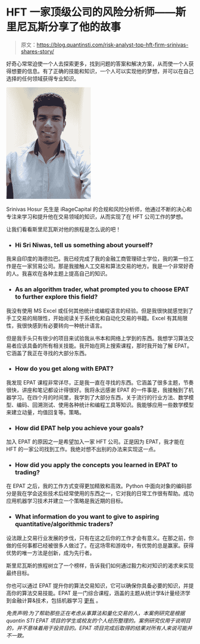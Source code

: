# HFT 一家顶级公司的风险分析师——斯里尼瓦斯分享了他的故事

> 原文：<https://blog.quantinsti.com/risk-analyst-top-hft-firm-srinivas-shares-story/>

好奇心常常迫使一个人去探索更多，找到问题的答案和解决方案，从而使一个人获得想要的信息。有了正确的技能和知识，一个人可以实现他的梦想，并可以在自己选择的任何领域获得专业知识。

![Srinivas Hosur](img/ccaf09af5c9b47a17f46a4e0b555398d.png)

Srinivas Hosur 先生是 iRageCapital 的合规和风险分析师，他通过不断的决心和专注来学习和提升他在交易领域的知识，从而实现了在 HFT 公司工作的梦想。

让我们看看斯里尼瓦斯对他的旅程是怎么说的吧！

### 

*   ### Hi Sri Niwas, tell us something about yourself?

我来自印度的海德拉巴。我已经完成了我的金融工商管理硕士学位，我的第一份工作是在一家贸易公司。那是我接触人工交易和算法交易的地方。我是一个非常好奇的人。我喜欢在各种主题上提高自己的知识。

*   ### As an algorithm trader, what prompted you to choose EPAT to further explore this field?

我没有使用 MS Excel 或任何其他统计或编程语言的经验。但是我很快就感觉到了手工交易的局限性，开始阅读关于系统化和自动化交易的书籍。Excel 有其局限性，我很快感到有必要转向一种统计语言。

但是我手头只有很少的项目来试验我从书本和网络上学到的东西。我想学习算法交易者应该具备的所有相关技能。我开始在网上搜索课程，那时我开始了解 EPAT。它涵盖了我正在寻找的大部分东西。

*   ### How do you get along with EPAT?

我发现 EPAT 课程非常详尽，正是我一直在寻找的东西。它涵盖了很多主题，节奏很快，讲座和笔记都设计得很好。我将永远感谢 EPAT 的一件事是，我接触到了机器学习。在四个月的时间里，我学到了大部分东西，关于流行的行业方法、数学模型、编码、回溯测试、使用各种统计和编程工具等知识。我能够应用一些数学模型来建立动量，均值回复等。策略。

*   ### How did EPAT help you achieve your goals?

加入 EPAT 的原因之一是希望加入一家 HFT 公司。正是因为 EPAT，我才能在 HFT 的一家公司找到工作。我绝对想不出别的办法来实现这一点。

*   ### How did you apply the concepts you learned in EPAT to trading?

在 EPAT 之后，我的工作方式变得更加精致和高效。Python 中面向对象的编码部分是我在学会这些技术后经常使用的东西之一，它对我的日常工作很有帮助。成功应用机器学习技术并建立一个策略是我近期的目标。

*   ### What information do you want to give to aspiring quantitative/algorithmic traders?

设法跟上交易行业发展的步伐，只有在这之后你的工作才会有意义。在那之前，你做的任何事都已经被很多人做过了。在这场零和游戏中，有优势的总是赢家。获得优势的唯一方法是创新，成为先行者。

斯里尼瓦斯的旅程树立了一个榜样，告诉我们如何通过毅力和对知识的渴求来实现最终目标。

你也可以通过 EPAT 提升你的算法交易知识，它可以确保你具备必要的知识，并提高你的算法交易技能。EPAT 是一门综合课程，涵盖的主题从统计学&计量经济学到金融计算&技术，包括机器学习 [更有](https://www.quantinsti.com/EPAT) 。

*免责声明:为了帮助那些正在考虑从事算法和量化交易的人，本案例研究是根据 quantin STI EPAT 项目的学生或校友的个人经历整理的。案例研究仅用于说明目的，并不意味着用于投资目的。EPAT 项目完成后取得的结果对所有人来说可能并不一致。*